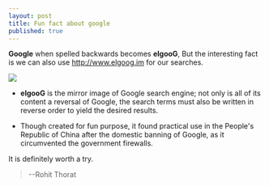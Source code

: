 ```yaml
---
layout: post
title: Fun fact about google
published: true
---
```


**Google** when spelled backwards becomes **elgooG**, But the interesting fact is we can also use http://www.elgoog.im for our searches.

![](https://lh3.googleusercontent.com/-57kkSmZhkcA/VEKYqR6jY1I/AAAAAAAAAUM/QbxJcsbBDBU/w529-h188-no/google.png)
- **elgooG** is the mirror image of Google search engine; not only is all of its content a reversal of Google, the search terms must also be written in reverse order to yield the desired results.

* Though created for fun purpose, it found practical use in the People's Republic of China after the domestic banning of Google, as it circumvented the government firewalls.

It is definitely worth a try.

>--Rohit Thorat

